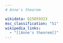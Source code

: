 ```yaml
---
# Anne's theorem

wikidata: Q15859323
msc_classification: "51"
wikipedia_links:
  - "[[Anne's theorem]]"
---
```

